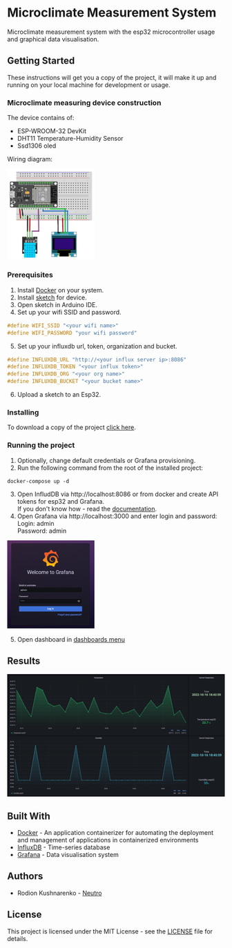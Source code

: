 # Microclimate Measurement System
Microclimate measurement system with the esp32 microcontroller usage and graphical data visualisation.

## Getting Started
These instructions will get you a copy of the project, it will make it up and running on your local machine for development or usage.

### Microclimate measuring device construction
The device contains of:
* ESP-WROOM-32 DevKit
* DHT11 Temperature-Humidity Sensor
* Ssd1306 oled

Wiring diagram:
<div>
  <a>
    <img width="40%" src="https://raw.githubusercontent.com/Neutroo/Neutroo/main/Images/Microclimate%20Measurement%20System/WiringDiagram.png"/>
  </a>
</div>

### Prerequisites
1. Install [Docker](https://www.docker.com/products/docker-desktop/) on your system.
2. Install [sketch](https://github.com/Neutroo/Microclimate-Measurement-System/releases/download/1.0/Microclimate-device.zip) for device.
3. Open sketch in Arduino IDE.
4. Set up your wifi SSID and password.
```c++
#define WIFI_SSID "<your wifi name>"
#define WIFI_PASSWORD "your wifi password"
```
5. Set up your influxdb url, token, organization and bucket.
```c++
#define INFLUXDB_URL "http://<your influx server ip>:8086"
#define INFLUXDB_TOKEN "<your influx token>"
#define INFLUXDB_ORG "<your org name>"
#define INFLUXDB_BUCKET "<your bucket name>"
```

6. Upload a sketch to an Esp32.

### Installing
To download a copy of the project [click here](https://github.com/Neutroo/Microclimate-Measurement-System/archive/refs/tags/1.0.0.zip).

### Running the project
1. Optionally, change default credentials or Grafana provisioning.
2. Run the following command from the root of the installed project:
```
docker-compose up -d
```
3. Open InfludDB via http://localhost:8086 or from docker and create API tokens for esp32 and Grafana.\
If you don't know how - read the [documentation](https://docs.influxdata.com/influxdb/cloud/security/tokens/create-token/).
4. Open Grafana via http://localhost:3000 and enter login and password:\
Login: admin\
Password: admin

<div>
  <a>
    <img width="40%" src="https://raw.githubusercontent.com/Neutroo/Neutroo/main/Images/Microclimate%20Measurement%20System/Screenshot%202022-10-16%20172917.png"/>
  </a>
</div>

5. Open dashboard in [dashboards menu](http://localhost:3000/dashboards)

## Results

![results](https://raw.githubusercontent.com/Neutroo/Neutroo/main/Images/Microclimate%20Measurement%20System/Screenshot%202022-10-16%20184433.png)

## Built With
* [Docker](https://www.docker.com/) - An application containerizer for automating the deployment and management of applications in containerized environments
* [InfluxDB](https://www.influxdata.com/) - Time-series database
* [Grafana](https://grafana.com/) - Data visualisation system

## Authors
* Rodion Kushnarenko - [Neutro](https://github.com/Neutroo)

## License 
This project is licensed under the MIT License - see the [LICENSE](https://github.com/neutroo/BinaryNumbers/blob/master/LICENSE) file for details.
